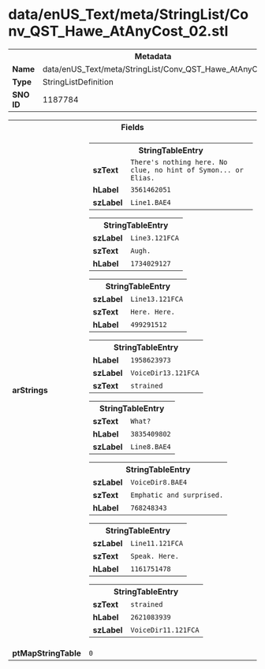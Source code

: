 <h1>data/enUS_Text/meta/StringList/Conv_QST_Hawe_AtAnyCost_02.stl</h1><table><tr><th colspan="100%">Metadata</th></tr><tr><td><b>Name</b></td><td>data/enUS_Text/meta/StringList/Conv_QST_Hawe_AtAnyCost_02.stl</td></tr><tr><td><b>Type</b></td><td>StringListDefinition</td></tr><tr><td><b>SNO ID</b></td><td>1187784</td></tr></table>

<table><tr><th colspan="100%">Fields</th></tr><tr><td><b>arStrings</b></td><td><table><tr><th colspan="100%">StringTableEntry</th></tr><tr><td><b>szText</b></td><td><code>There's nothing here. No clue, no hint of Symon... or Elias.</code></td></tr><tr><td><b>hLabel</b></td><td><code>3561462051</code></td></tr><tr><td><b>szLabel</b></td><td><code>Line1.BAE4</code></td></tr></table>


<table><tr><th colspan="100%">StringTableEntry</th></tr><tr><td><b>szLabel</b></td><td><code>Line3.121FCA</code></td></tr><tr><td><b>szText</b></td><td><code>Augh.</code></td></tr><tr><td><b>hLabel</b></td><td><code>1734029127</code></td></tr></table>


<table><tr><th colspan="100%">StringTableEntry</th></tr><tr><td><b>szLabel</b></td><td><code>Line13.121FCA</code></td></tr><tr><td><b>szText</b></td><td><code>Here. Here.</code></td></tr><tr><td><b>hLabel</b></td><td><code>499291512</code></td></tr></table>


<table><tr><th colspan="100%">StringTableEntry</th></tr><tr><td><b>hLabel</b></td><td><code>1958623973</code></td></tr><tr><td><b>szLabel</b></td><td><code>VoiceDir13.121FCA</code></td></tr><tr><td><b>szText</b></td><td><code>strained</code></td></tr></table>


<table><tr><th colspan="100%">StringTableEntry</th></tr><tr><td><b>szText</b></td><td><code>What?</code></td></tr><tr><td><b>hLabel</b></td><td><code>3835409802</code></td></tr><tr><td><b>szLabel</b></td><td><code>Line8.BAE4</code></td></tr></table>


<table><tr><th colspan="100%">StringTableEntry</th></tr><tr><td><b>szLabel</b></td><td><code>VoiceDir8.BAE4</code></td></tr><tr><td><b>szText</b></td><td><code>Emphatic and surprised.</code></td></tr><tr><td><b>hLabel</b></td><td><code>768248343</code></td></tr></table>


<table><tr><th colspan="100%">StringTableEntry</th></tr><tr><td><b>szLabel</b></td><td><code>Line11.121FCA</code></td></tr><tr><td><b>szText</b></td><td><code>Speak. Here.</code></td></tr><tr><td><b>hLabel</b></td><td><code>1161751478</code></td></tr></table>


<table><tr><th colspan="100%">StringTableEntry</th></tr><tr><td><b>szText</b></td><td><code>strained</code></td></tr><tr><td><b>hLabel</b></td><td><code>2621083939</code></td></tr><tr><td><b>szLabel</b></td><td><code>VoiceDir11.121FCA</code></td></tr></table>


</td></tr><tr><td><b>ptMapStringTable</b></td><td><code>0</code></td></tr></table>

